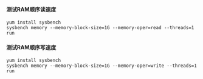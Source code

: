 #### 测试RAM顺序读速度
```
yum install sysbench
sysbench memory --memory-block-size=1G --memory-oper=read --threads=1 run
```

#### 测试RAM顺序写速度
```
yum install sysbench
sysbench memory --memory-block-size=1G --memory-oper=write --threads=1 run
```
